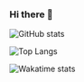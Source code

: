 ### Hi there 👋

<!--
**Euruson/Euruson** is a ✨ _special_ ✨ repository because its `README.md` (this file) appears on your GitHub profile.

Here are some ideas to get you started:

- 🔭 I’m currently working on ...
- 🌱 I’m currently learning ...
- 👯 I’m looking to collaborate on ...
- 🤔 I’m looking for help with ...
- 💬 Ask me about ...
- 📫 How to reach me: ...
- 😄 Pronouns: ...
- ⚡ Fun fact: ...
-->

![GitHub stats](https://github-readme-stats.vercel.app/api?username=Euruson&show_icons=true&theme=buefy)

![Top Langs](https://github-readme-stats.vercel.app/api/top-langs/?username=Euruson&layout=compact)

![Wakatime stats](https://github-readme-stats.vercel.app/api/wakatime?username=Euruson)

